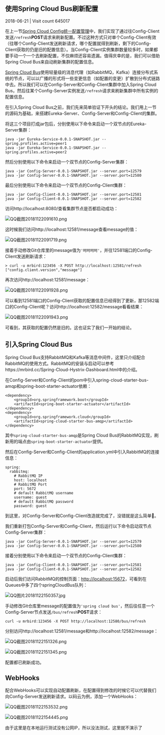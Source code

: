 ## 使用Spring Cloud Bus刷新配置

 2018-06-21 |  Visit count 645017

在上一节[Spring Cloud Config统一配置管理](http://mrbird.cc/Spring-Cloud-Config.html)中，我们实现了通过往Config-Client发送`/refresh`**POST**请求来刷新配置。不过这种方式只对单个Config-Client有效（往哪个Config-Client发送刷新请求，哪个配置就得到刷新，剩下的Config-Client获取的仍是旧的配置信息）。当Config-Client实例集群数量较多时，如果都要手动一个一个去刷新配置，不仅麻烦还容易遗漏。值得庆幸的是，我们可以借助Spring Cloud Bus来自动刷新集群的配置信息。

[Spring Cloud Bus](https://github.com/spring-cloud/spring-cloud-bus)使用轻量级的消息代理（如RabbitMQ，Kafka）连接分布式系统的节点，可以以广播的形式将一些变更信息（如配置的变更）扩散到分布式链路中去。所以我们可以在Config-Server和Config-Client集群中加入Spring Cloud Bus，然后往某个Config-Server实例发送`/refresh`请求来刷新集群中所有实例的配置信息。



在引入Spring Cloud Bus之前，我们先来简单验证下开头的结论。我们用上一节的源码为基础，来搭建Eureka-Server、Config-Server和Config-Client的集群。

将这三个项目打成jar包后，分别使用以下命令来启动一个双节点的Eureka-Server集群：

```
java -jar Eureka-Service-0.0.1-SNAPSHOT.jar --spring.profiles.active=peer1
java -jar Eureka-Service-0.0.1-SNAPSHOT.jar --spring.profiles.active=peer2
```



然后分别使用以下命令来启动一个双节点的Config-Server集群：

```
java -jar Config-Server-0.0.1-SNAPSHOT.jar --server.port=12579
java -jar Config-Server-0.0.1-SNAPSHOT.jar --server.port=12580
```



最后分别使用以下命令来启动一个双节点的Config-Client集群：

```
java -jar Config-Client-0.0.1-SNAPSHOT.jar --server.port=12581
java -jar Config-Client-0.0.1-SNAPSHOT.jar --server.port=12582
```



访问http://localhost:8080/查看集群节点是否都启动成功：

![QQ截图20181122091610.png](https://mrbird.cc/img/QQ%E6%88%AA%E5%9B%BE20181122091610.png)

这时候我们访问http://localhost:12581/message查看message的值：

![QQ截图20181122091719.png](https://mrbird.cc/img/QQ%E6%88%AA%E5%9B%BE20181122091719.png)

接着手动修改Git仓库里的message值为`'呵呵呵呵'`，并往12581端口的Config-Client发送刷新请求：

```
> curl -u mrbird:123456 -X POST http://localhost:12581/refresh
["config.client.version","message"]
```



再次访问http://localhost:12581/message：

![QQ截图20181122091928.png](https://mrbird.cc/img/QQ%E6%88%AA%E5%9B%BE20181122091928.png)

可以看到12581端口的Config-Client获取的配置信息已经得到了更新，那12582端口的Config-Client呢？访问http://localhost:12582/message看看结果：

![QQ截图20181122091943.png](https://mrbird.cc/img/QQ%E6%88%AA%E5%9B%BE20181122091943.png)

可看到，其获取的配置仍然是旧的。这也证实了我们一开始的结论。

## 引入Spring Cloud Bus

Spring Cloud Bus支持RabbitMQ和Kafka等消息中间件，这里只介绍配合RabbitMQ的使用方式。RabbitMQ的安装与启动可以参考https://mrbird.cc/Spring-Cloud-Hystrix-Dashboard.html中的介绍。

在Config-Server和Config-Client的pom中引入spring-cloud-starter-bus-amqp和spring-boot-starter-actuator依赖：

```
<dependency>
    <groupId>org.springframework.boot</groupId>
    <artifactId>spring-boot-starter-actuator</artifactId>
</dependency>
<dependency>
    <groupId>org.springframework.cloud</groupId>
    <artifactId>spring-cloud-starter-bus-amqp</artifactId>
</dependency>
```



其中`spring-cloud-starter-bus-amqp`是Spring Cloud Bus的RabbitMQ实现，刷新用的端点由`spring-boot-starter-actuator`提供。

然后在Config-Server和Config-Client的application.yml中引入RabbitMQ的连接信息：

```
spring:
  rabbitmq:
    # RabbitMQ IP
    host: localhost
    # RabbitMQ Port
    port: 5672
    # default RabbitMQ username
    username: guest
    # default RabbitMQ password
    password: guest
```



到这里，对Config-Server和Config-Client改造就完成了，没错就是这么简单🙂。

我们重新打包Config-Server和Config-Client，然后运行以下命令启动双节点Config-Server集群：

```
java -jar Config-Server-0.0.1-SNAPSHOT.jar --server.port=12579
java -jar Config-Server-0.0.1-SNAPSHOT.jar --server.port=12580
```



接着分别使用以下命令来启动一个双节点的Config-Client集群：

```
java -jar Config-Client-0.0.1-SNAPSHOT.jar --server.port=12581
java -jar Config-Client-0.0.1-SNAPSHOT.jar --server.port=12582
```



启动后我们访问RabbitMQ的控制页面：[http://localhost:15672](http://localhost:15672/)，可看到在Queues中多了四个springCloudBus队列：

![QQ图片20181122150357.jpg](https://mrbird.cc/img/QQ%E6%88%AA%E5%9B%BE20181122150647.png)

手动修改Git仓库里message的配置值为`'spring cloud bus'`，然后往任意一个Config-Server节点发送`/bus/refresh`**POST**请求：

```
curl -u mrbird:123456 -X POST http://localhost:12580/bus/refresh
```

分别访问http://localhost:12581/message和http://localhost:12582/message：

![QQ截图20181122151326.png](https://mrbird.cc/img/QQ%E6%88%AA%E5%9B%BE20181122151326.png)

![QQ截图20181122151345.png](https://mrbird.cc/img/QQ%E6%88%AA%E5%9B%BE20181122151345.png)

配置都已刷新成功。

## WebHooks

配合WebHooks可以实现自动配置刷新，在配置得到修改的时候它可以代替我们向Config-Server发送刷新请求。以码云为例，添加一个WebHooks：

![QQ截图20181122153532.png](https://mrbird.cc/img/QQ%E6%88%AA%E5%9B%BE20181122153532.png)

![QQ截图20181122154445.png](https://mrbird.cc/img/QQ%E6%88%AA%E5%9B%BE20181122154445.png)

由于这里是在本地运行测试没有公网IP，所以没法测试，这里就不演示了